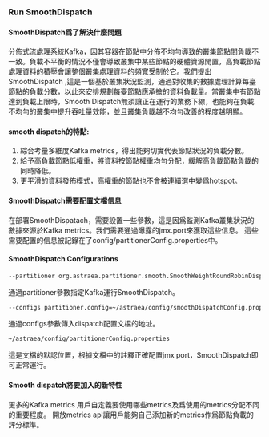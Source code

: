### Run SmoothDispatch

#### SmoothDispatch爲了解決什麼問題
分佈式流處理系統Kafka，因其容器在節點中分佈不均勻導致的叢集節點間負載不一致。負載不平衡的情況不僅會導致叢集中某些節點的硬體資源閒置，高負載節點處理資料的積壓會讓整個叢集處理資料的頻寬受制於它。我們提出SmoothDispatch ,這是一個基於叢集狀況監測，通過對收集的數據處理計算每臺節點的負載分數，以此來安排規劃每臺節點應承擔的資料負載量。當叢集中有節點達到負載上限時，Smooth Dispatch無須讓正在運行的業務下線，也能夠在負載不均勻的叢集中提升吞吐量效能，並且叢集負載越不均勻改善的程度越明顯。

#### smooth dispatch的特點:
1. 綜合考量多維度Kafka metrics，得出能夠切實代表節點狀況的負載分數。
2. 給予高負載節點低權重，將資料按節點權重均勻分配，緩解高負載節點負載的同時降低。
3. 更平滑的資料發佈模式，高權重的節點也不會被連續選中變爲hotspot。

#### SmoothDispatch需要配置文檔信息
在部署SmoothDispatach，需要設置一些參數，這是因爲監測Kafka叢集狀況的數據來源於Kafka metrics。我們需要通過曝露的jmx.port來獲取這些信息。
這些需要配置的信息被記錄在了config/partitionerConfig.properties中。

#### SmoothDispatch Configurations
```bash
--partitioner org.astraea.partitioner.smooth.SmoothWeightRoundRobinDispatcher
```
通過partitioner參數指定Kafka運行SmoothDispatch。

```bash
--configs partitioner.config=~/astraea/config/smoothDispatchConfig.properties
```
通過configs參數傳入dispatch配置文檔的地址。

```bash
~/astraea/config/partitionerConfig.properties
```
這是文檔的默認位置，根據文檔中的註釋正確配置jmx port，SmoothDispatch即可正常運行。

#### Smooth dispatch將要加入的新特性
更多的Kafka metrics
用戶自定義要使用哪些metrics及爲使用的metrics分配不同的重要程度。
開放metrics api讓用戶能夠自己添加新的metrics作爲節點負載的評分標準。